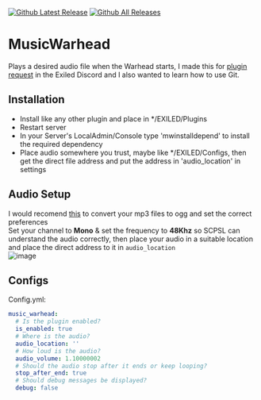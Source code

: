 [![Github Latest Release](https://img.shields.io/github/v/release/chillguy-leo/MusicWarhead)]() 
[![Github All Releases](https://img.shields.io/github/downloads/chillguy-leo/MusicWarhead/total.svg)]() 
# MusicWarhead
Plays a desired audio file when the Warhead starts, I made this for [plugin request](https://discord.com/channels/656673194693885975/656709490959450113/1341844335049707600) in the Exiled Discord and I also wanted to learn how to use Git.

## Installation
- Install like any other plugin and place in */EXILED/Plugins 
- Restart server 
- In your Server's LocalAdmin/Console type 'mwinstalldepend' to install the required dependency
- Place audio somewhere you trust, maybe like */EXILED/Configs, then get the direct file address and put the address in 'audio_location' in settings

## Audio Setup
I would recomend [this](https://audio.online-convert.com/convert/mp3-to-ogg) to convert your mp3 files to ogg and set the correct preferences \
Set your channel to **Mono** & set the frequency to **48Khz** so SCPSL can understand the audio correctly, then place your audio in a suitable location and place the direct address to it in `audio_location` \
![image](https://github.com/user-attachments/assets/857ddb65-e41a-4c5b-b395-0d6c73386bb4)


## Configs
Config.yml:
```yaml
music_warhead:
  # Is the plugin enabled?
  is_enabled: true
  # Where is the audio?
  audio_location: ''
  # How loud is the audio?
  audio_volume: 1.10000002
  # Should the audio stop after it ends or keep looping?
  stop_after_end: true
  # Should debug messages be displayed?
  debug: false
```

